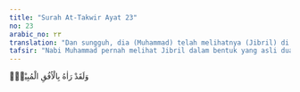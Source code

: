 ```yaml
---
title: "Surah At-Takwir Ayat 23"
no: 23
arabic_no: ٢٣
translation: "Dan sungguh, dia (Muhammad) telah melihatnya (Jibril) di ufuk yang terang. "
tafsir: "Nabi Muhammad pernah melihat Jibril dalam bentuk yang asli dua kali dalam hidupnya. Pertama, ketika beliau berada di Gua Hira sebelum turunnya Surah al-Muddatstsir, dan kedua, ketika beliau mi'raj ke langit ketujuh. Firman Allah \n\nDan sungguh, dia (Muhammad) telah melihatnya (dalam rupanya yang asli) pada waktu yang lain, (yaitu) di Sidratul Muntaha. (an-Najm/53: 13-14)"
---
```

وَلَقَدْ رَاٰهُ بِالْاُفُقِ الْمُبِيْنِۚ